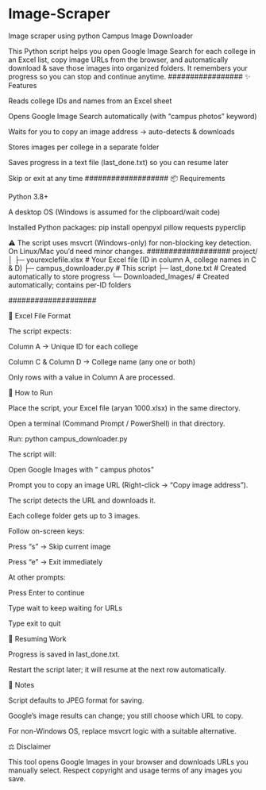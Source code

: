 # Image-Scraper
Image scraper using python
Campus Image Downloader

This Python script helps you open Google Image Search for each college in an Excel list, copy image URLs from the browser, and automatically download & save those images into organized folders. It remembers your progress so you can stop and continue anytime.
#################
✨ Features

Reads college IDs and names from an Excel sheet

Opens Google Image Search automatically (with “campus photos” keyword)

Waits for you to copy an image address → auto-detects & downloads

Stores images per college in a separate folder

Saves progress in a text file (last_done.txt) so you can resume later

Skip or exit at any time
###################
📦 Requirements

Python 3.8+

A desktop OS (Windows is assumed for the clipboard/wait code)

Installed Python packages:
pip install openpyxl pillow requests pyperclip

⚠️ The script uses msvcrt (Windows-only) for non-blocking key detection. On Linux/Mac you’d need minor changes.
###################
project/
│
├─ yourexclefile.xlsx        # Your Excel file (ID in column A, college names in C & D)
├─ campus_downloader.py   # This script
├─ last_done.txt          # Created automatically to store progress
└─ Downloaded_Images/     # Created automatically; contains per-ID folders

####################

🔧 Excel File Format

The script expects:

Column A → Unique ID for each college

Column C & Column D → College name (any one or both)

Only rows with a value in Column A are processed.

🚀 How to Run

Place the script, your Excel file (aryan 1000.xlsx) in the same directory.

Open a terminal (Command Prompt / PowerShell) in that directory.

Run:  python campus_downloader.py

The script will:

Open Google Images with "<college name> campus photos"

Prompt you to copy an image URL (Right-click → “Copy image address”).

The script detects the URL and downloads it.

Each college folder gets up to 3 images.

Follow on-screen keys:

Press “s” → Skip current image

Press “e” → Exit immediately

At other prompts:

Press Enter to continue

Type wait to keep waiting for URLs

Type exit to quit

💾 Resuming Work

Progress is saved in last_done.txt.

Restart the script later; it will resume at the next row automatically.

📝 Notes

Script defaults to JPEG format for saving.

Google’s image results can change; you still choose which URL to copy.

For non-Windows OS, replace msvcrt logic with a suitable alternative.

⚖️ Disclaimer

This tool opens Google Images in your browser and downloads URLs you manually select. Respect copyright and usage terms of any images you save.
